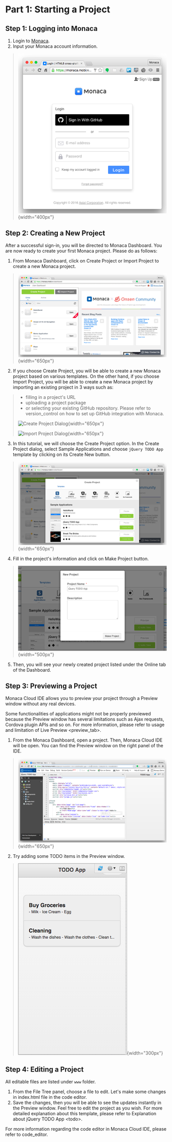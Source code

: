 Part 1: Starting a Project
==========================

Step 1: Logging into Monaca
---------------------------

1.  Login to [Monaca](https://monaca.mobi/en/login).
2.  Input your Monaca account information.

> ![](images/starting_project/9.png){width="400px"}

Step 2: Creating a New Project
------------------------------

After a successful sign-in, you will be directed to Monaca Dashboard.
You are now ready to create your first Monaca project. Please do as
follows:

1.  From Monaca Dashboard, click on Create Project or Import Project to
    create a new Monaca project.

> ![](images/starting_project/1.png){width="650px"}

2.  If you choose Create Project, you will be able to create a new
    Monaca project based on various templates. On the other hand, if you
    choose Import Project, you will be able to create a new Monaca
    project by importing an existing project in 3 ways such as:

> -   filling in a project's URL
> -   uploading a project package
> -   or selecting your existing GitHub repository. Please refer to
>     version\_control on how to set up GitHub integration with Monaca.
>
> ![Create Project
> Dialog](images/starting_project/10.png){width="650px"}
>
> ![Import Project
> Dialog](images/starting_project/11.png){width="650px"}

3.  In this tutorial, we will choose the Create Project option. In the
    Create Project dialog, select Sample Applications and choose
    `jQuery TODO App` template by clicking on its Create New button.

> ![](images/starting_project/2.png){width="650px"}

4.  Fill in the project's information and click on Make Project button.

> ![](images/starting_project/3.png){width="500px"}

5.  Then, you will see your newly created project listed under the
    Online tab of the Dashboard.

Step 3: Previewing a Project
----------------------------

Monaca Cloud IDE allows you to preview your project through a Preview
window without any real devices.

<div class="admonition note">

Some functionalities of applications might not be properly previewed
because the Preview window has several limitations such as Ajax
requests, Cordova plugin APIs and so on. For more information, please
refer to usage and limitation of Live Preview &lt;preview\_tab&gt;.

</div>

1.  From the Monaca Dashboard, open a project. Then, Monaca Cloud IDE
    will be open. You can find the Preview window on the right panel of
    the IDE.

> ![](images/starting_project/5.png){width="650px"}

2.  Try adding some TODO items in the Preview window.

> ![](images/starting_project/6.png){width="300px"}

Step 4: Editing a Project
-------------------------

<div class="admonition note">

All editable files are listed under `www` folder.

</div>

1.  From the File Tree panel, choose a file to edit. Let's make some
    changes in index.html file in the code editor.
2.  Save the changes, then you will be able to see the updates instantly
    in the Preview window. Feel free to edit the project as you wish.
    For more detailed explanation about this template, please refer to
    Explanation about jQuery TODO App &lt;todo&gt;.

<div class="admonition note">

For more information regarding the code editor in Monaca Cloud IDE,
please refer to code\_editor.

</div>
